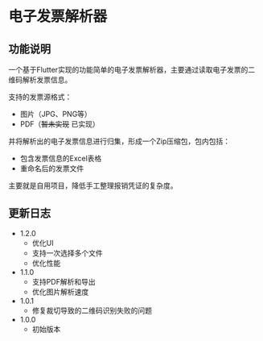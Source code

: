 # 电子发票解析器

## 功能说明

一个基于Flutter实现的功能简单的电子发票解析器，主要通过读取电子发票的二维码解析发票信息。

支持的发票源格式：
+ 图片（JPG、PNG等）
+ PDF（~~暂未实现~~ 已实现）
 
并将解析出的电子发票信息进行归集，形成一个Zip压缩包，包内包括：
+ 包含发票信息的Excel表格
+ 重命名后的发票文件

主要就是自用项目，降低手工整理报销凭证的复杂度。

## 更新日志
+ 1.2.0
  + 优化UI
  + 支持一次选择多个文件
  + 优化性能
+ 1.1.0
  + 支持PDF解析和导出
  + 优化图片解析速度
+ 1.0.1
  + 修复裁切导致的二维码识别失败的问题
+ 1.0.0
  + 初始版本 